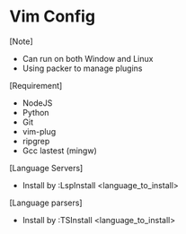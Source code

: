 # Vim Config 

[Note]
- Can run on both Window and Linux
- Using packer to manage plugins

[Requirement]
- NodeJS
- Python
- Git
- vim-plug
- ripgrep
- Gcc lastest (mingw)

[Language Servers]
- Install by :LspInstall <language_to_install>

[Language parsers]
- Install by :TSInstall <language_to_install>


